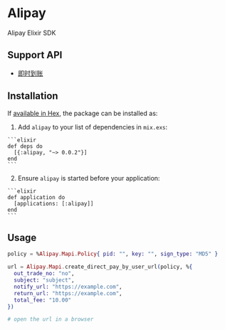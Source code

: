 # Alipay

Alipay Elixir SDK

## Support API

- [即时到账](https://doc.open.alipay.com/docs/doc.htm?treeId=62&articleId=103566&docType=1)

## Installation

If [available in Hex](https://hex.pm/docs/publish), the package can be installed as:

  1. Add `alipay` to your list of dependencies in `mix.exs`:

    ```elixir
    def deps do
      [{:alipay, "~> 0.0.2"}]
    end
    ```

  2. Ensure `alipay` is started before your application:

    ```elixir
    def application do
      [applications: [:alipay]]
    end
    ```
## Usage

```elixir
policy = %Alipay.Mapi.Policy{ pid: "", key: "", sign_type: "MD5" }

url = Alipay.Mapi.create_direct_pay_by_user_url(policy, %{
  out_trade_no: "no",
  subject: "subject",
  notify_url: "https://example.com",
  return_url: "https://example.com",
  total_fee: "10.00"
})

# open the url in a browser
```